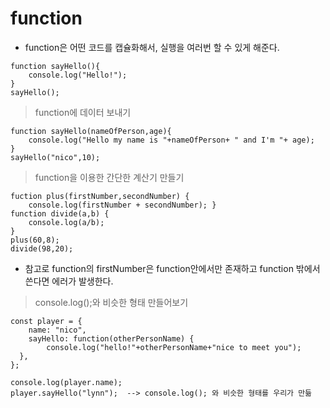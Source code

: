 # function

- function은 어떤 코드를 캡슐화해서, 실행을 여러번 할 수 있게 해준다.

```
function sayHello(){
	console.log("Hello!");
}
sayHello();
```

> function에 데이터 보내기
```
function sayHello(nameOfPerson,age){
	console.log("Hello my name is "+nameOfPerson+ " and I'm "+ age);
}
sayHello("nico",10);
```

> function을 이용한 간단한 계산기 만들기

```
fuction plus(firstNumber,secondNumber) {
	console.log(firstNumber + secondNumber); }
function divide(a,b) {
	console.log(a/b);
}
plus(60,8);
divide(98,20);
```

- 참고로 function의 firstNumber은 function안에서만 존재하고 function 밖에서 쓴다면 에러가 발생한다.

> console.log();와 비슷한 형태 만들어보기

```
const player = {
	name: "nico",
	sayHello: function(otherPersonName) {
		console.log("hello!"+otherPersonName+"nice to meet you");
  },
};

console.log(player.name);
player.sayHello("lynn");  --> console.log(); 와 비슷한 형태를 우리가 만듦
```
